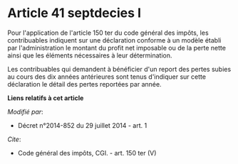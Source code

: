 # Article 41 septdecies I

Pour l'application de l'article 150 ter du code général des impôts, les contribuables indiquent sur une déclaration conforme
à un modèle établi par l'administration le montant du profit net imposable ou de la perte nette ainsi que les éléments
nécessaires à leur détermination. 

Les contribuables qui demandent à bénéficier d'un report des pertes subies au cours des dix années antérieures sont tenus
d'indiquer sur cette déclaration le détail des pertes reportées par année.

**Liens relatifs à cet article**

_Modifié par_:

  - Décret n°2014-852 du 29 juillet 2014 - art. 1

_Cite_:

  - Code général des impôts, CGI. - art. 150 ter (V)

